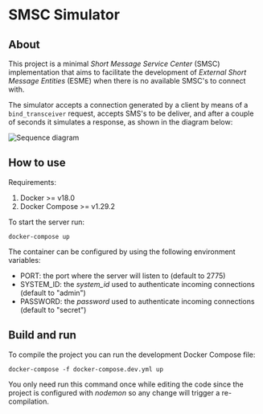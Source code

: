 # SMSC Simulator

## About

This project is a minimal *Short Message Service Center* (SMSC) implementation that aims to facilitate the development  of *External Short Message Entities* (ESME) when there is no available SMSC's to connect with.

The simulator accepts a connection generated by a client by means of a `bind_transceiver` request, accepts SMS's to be deliver, and after a couple of seconds it simulates a response, as shown in the diagram below:

![Sequence diagram](http://www.plantuml.com/plantuml/png/hP9VIoin4CNVyodcRb_kBlSsxUt3HK6jVoeMhOhh-v8cqpQOFoMJAFtsfjk2KAIbu3mCx0uvv_o66L8K8IPhsAYUZE3lEHJrfBw6MjjaHFIXE8MgccgdcXY48udw7KDLmM_EQKKHRQCLvt-0ywKW-l0XVvMC2HEXyufouRpnynLGaXA9Pic0I761BcefelQEGQwsxHglmwn3VHUW2KZBJGhfhHLvca5Y8ixX37hjk-RbwRvibVUXKPfQ7HkoMwQ53x6nI2Jcs8eLTsYCBzQ42YbgryPkX59XC-__xmzE_lLo5UKXa2-xumYwtMxEXj8xHP1LCNldVmVj59fsNOVmuDT5IqW-1ObxuFRkSkjs51r3GmYTP-tUTYu3Pa8RLEo7ZwC_sBfVZHzlRY_73oL3fzWmjsJD9m00)

## How to use

Requirements:

1. Docker >= v18.0
2. Docker Compose >= v1.29.2

To start the server run:

```
docker-compose up
```

The container can be configured by using the following environment variables:

* PORT: the port where the server will listen to (default to 2775)
* SYSTEM_ID: the *system_id* used to authenticate incoming connections (default to "admin")
* PASSWORD: the *password* used to authenticate incoming connections (default to "secret")

## Build and run

To compile the project you can run the development Docker Compose file:

```
docker-compose -f docker-compose.dev.yml up
```

You only need run this command once while editing the code since the project is configured with *nodemon* so any  change will trigger a re-compilation.